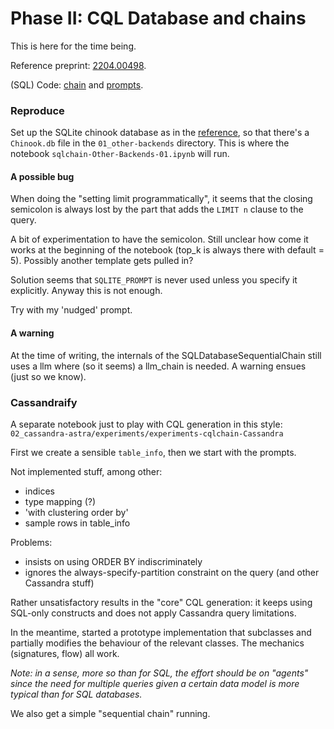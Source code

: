 # Phase II: CQL Database and chains

This is here for the time being.

Reference preprint: [2204.00498](https://arxiv.org/abs/2204.00498).

(SQL) Code: [chain](https://github.com/hwchase17/langchain/blob/8de1b4c4c20ea81f44628a1c42fbc1bbfff37520/langchain/chains/sql_database/base.py#L18) and [prompts](https://github.com/hwchase17/langchain/blob/8de1b4c4c20ea81f44628a1c42fbc1bbfff37520/langchain/chains/sql_database/prompt.py).

### Reproduce

Set up the SQLite chinook database as in the [reference](https://database.guide/2-sample-databases-sqlite/),
so that there's a `Chinook.db` file in the `01_other-backends` directory.
This is where the notebook `sqlchain-Other-Backends-01.ipynb` will run.

#### A possible bug

When doing the "setting limit programmatically", it seems that the closing
semicolon is always lost by the part that adds the `LIMIT n` clause to the query.

A bit of experimentation to have the semicolon.
Still unclear how come it works at the beginning of the notebook (top_k is always there with default = 5).
Possibly another template gets pulled in?

Solution seems that `SQLITE_PROMPT` is never used unless you specify it explicitly.
Anyway this is not enough.

Try with my 'nudged' prompt.

#### A warning

At the time of writing, the internals of the SQLDatabaseSequentialChain still uses a llm
where (so it seems) a llm_chain is needed. A warning ensues (just so we know).

### Cassandraify

A separate notebook just to play with CQL generation in this style: `02_cassandra-astra/experiments/experiments-cqlchain-Cassandra`

First we create a sensible `table_info`, then we start with the prompts.

Not implemented stuff, among other:

- indices
- type mapping (?)
- 'with clustering order by'
- sample rows in table_info

Problems:
- insists on using ORDER BY indiscriminately
- ignores the always-specify-partition constraint on the query (and other Cassandra stuff)

Rather unsatisfactory results in the "core" CQL generation: it keeps using
SQL-only constructs and does not apply Cassandra query limitations.

In the meantime, started a prototype implementation
that subclasses and partially modifies the behaviour of the relevant classes.
The mechanics (signatures, flow) all work.

_Note: in a sense, more so than for SQL, the effort should be on "agents" since the need_
_for multiple queries given a certain data model is more typical than for SQL databases._

We also get a simple "sequential chain" running.
